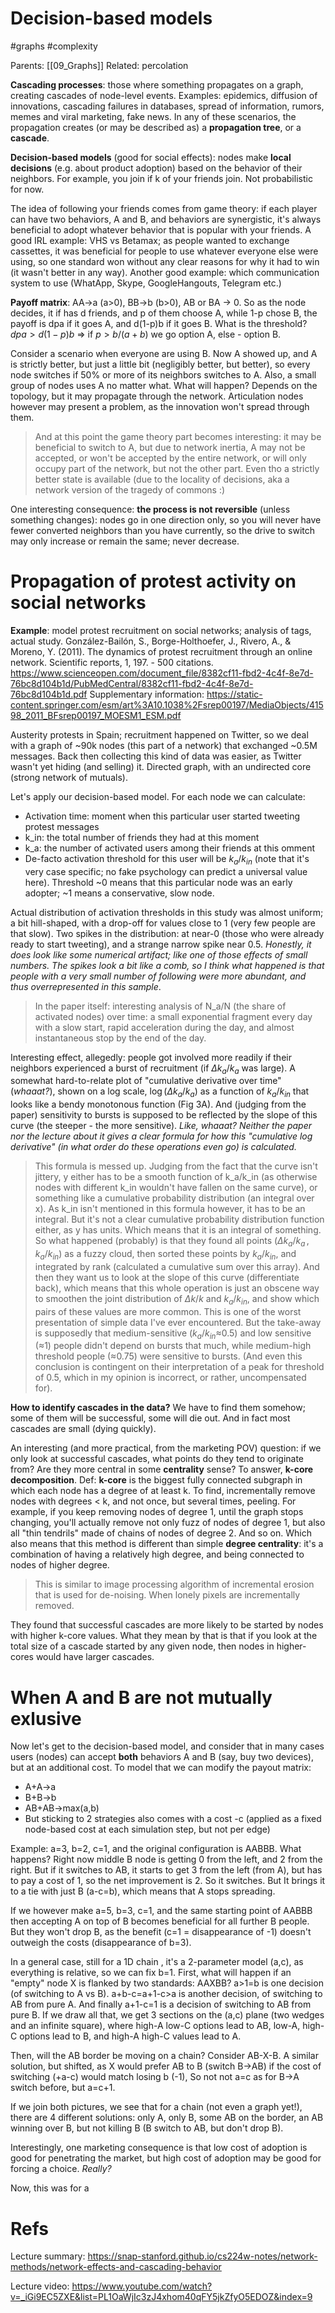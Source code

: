# Decision-based models

#graphs #complexity

Parents: [[09_Graphs]]
Related: percolation

**Cascading processes**: those where something propagates on a graph, creating cascades of node-level events. Examples: epidemics, diffusion of innovations, cascading failures in databases, spread of information, rumors, memes and viral marketing, fake news. In any of these scenarios, the propagation creates (or may be described as) a **propagation tree**, or a **cascade**. 

**Decision-based models** (good for social effects): nodes make **local decisions** (e.g. about product adoption) based on the behavior of their neighbors. For example, you join if k of your friends join. Not probabilistic for now. 

The idea of following your friends comes from game theory: if each player can have two behaviors, A and B, and behaviors are synergistic, it's always beneficial to adopt whatever behavior that is popular with your friends. A good IRL example: VHS vs Betamax; as people wanted to exchange cassettes, it was beneficial for people to use whatever everyone else were using, so one standard won without any clear reasons for why it had to win (it wasn't better in any way). Another good example: which communication system to use (WhatApp, Skype, GoogleHangouts, Telegram etc.)

**Payoff matrix**: AA→a (a>0), BB→b (b>0), AB or BA → 0. So as the node decides, it if has d friends, and p of them choose A, while 1-p chose B, the payoff is dpa if it goes A, and d(1-p)b if it goes B. What is the threshold? $dpa > d(1-p)b$ ⇒ if $p>b/(a+b)$ we go option A, else - option B.

Consider a scenario when everyone are using B. Now A showed up, and A is strictly better, but just a little bit (negligibly better, but better), so every node switches if 50% or more of its neighbors switches to A. Also, a small group of nodes uses A no matter what. What will happen? Depends on the topology, but it may propagate through the network. Articulation nodes however may present a problem, as the innovation won't spread through them.

> And at this point the game theory part becomes interesting: it may be beneficial to switch to A, but due to network inertia, A may not be accepted, or won't be accepted by the entire network, or will only occupy part of the network, but not the other part. Even tho a strictly better state is available (due to the locality of decisions, aka a network version of the tragedy of commons :)

One interesting consequence: **the process is not reversible** (unless something changes): nodes go in one direction only, so you will never have fewer converted neighbors than you have currently, so the drive to switch may only increase or remain the same; never decrease.

# Propagation of protest activity on social networks

**Example**: model protest recruitment on social networks; analysis of tags, actual study.
González-Bailón, S., Borge-Holthoefer, J., Rivero, A., & Moreno, Y. (2011). The dynamics of protest recruitment through an online network. Scientific reports, 1, 197. - 500 citations. 
https://www.scienceopen.com/document_file/8382cf11-fbd2-4c4f-8e7d-76bc8d104b1d/PubMedCentral/8382cf11-fbd2-4c4f-8e7d-76bc8d104b1d.pdf
Supplementary information:
https://static-content.springer.com/esm/art%3A10.1038%2Fsrep00197/MediaObjects/41598_2011_BFsrep00197_MOESM1_ESM.pdf

Austerity protests in Spain; recruitment happened on Twitter, so we deal with a graph of ~90k nodes (this part of a network) that exchanged ~0.5M messages. Back then collecting this kind of data was easier, as Twitter wasn't yet hiding (and selling) it. Directed graph, with an undirected core (strong network of mutuals).

Let's apply our decision-based model. For each node we can calculate:
* Activation time: moment when this particular user started tweeting protest messages
* k_in: the total number of friends they had at this moment
* k_a: the number of activated users among their friends at this omment
* De-facto activation threshold for this user will be $k_a / k_{in}$ (note that it's very case specific; no fake psychology can predict a universal value here). Threshold ~0 means that this particular node was an early adopter; ~1 means a conservative, slow node.

Actual distribution of activation thresholds in this study was almost uniform; a bit hill-shaped, with a drop-off for values close to 1 (very few people are that slow). Two spikes in the distribution: at near-0 (those who were already ready to start tweeting), and a strange narrow spike near 0.5. _Honestly, it does look like some numerical artifact; like one of those effects of small numbers. The spikes look a bit like a comb, so I think what happened is that people with a very small number of following were more abundant, and thus overrepresented in this sample_.

> In the paper itself: interesting analysis of N_a/N (the share of activated nodes) over time: a small exponential fragment every day with a slow start, rapid acceleration during the day, and almost instantaneous stop by the end of the day.

Interesting effect, allegedly: people got involved more readily if their neighbors experienced a burst of recruitment (if $Δk_a / k_a$ was large). A somewhat hard-to-relate plot of "cumulative derivative over time" (_whaaat?_), shown on a log scale, $\log(Δk_a / k_a)$ as a function of $k_a / k_{in}$ that looks like a bendy monotonous function (Fig 3A). And (judging from the paper) sensitivity to bursts is supposed to be reflected by the slope of this curve (the steeper - the more sensitive). _Like, whaaat? Neither the paper nor the lecture about it gives a clear formula for how this "cumulative log derivative" (in what order do these operations even go) is calculated._

> This formula is messed up. Judging from the fact that the curve isn't jittery, y either has to be a smooth function of k_a/k_in (as otherwise nodes with different k_in wouldn't have fallen on the same curve), or something like a cumulative probability distribution (an integral over x). As k_in isn't mentioned in this formula however, it has to be an integral. But it's not a clear cumulative probability distribution function either, as y has units. Which means that it is an integral of something. So what happened (probably) is that they found all points $(Δk_a / k_a \, , \, k_a/k_{in})$ as a fuzzy cloud, then sorted these points by $k_a/k_{in}$, and integrated by rank (calculated a cumulative sum over this array). And then they want us to look at the slope of this curve (differentiate back), which means that this whole operation is just an obscene way to smoothen the joint distribution of $Δk/k$ and $k_a/k_{in}$, and show which pairs of these values are more common. This is one of the worst presentation of simple data I've ever encountered. But the take-away is supposedly that medium-sensitive ($k_a/k_{in}$≈0.5) and low sensitive (≈1) people didn't depend on bursts that much, while medium-high threshold people (≈0.75) were sensitive to bursts. (And even this conclusion is contingent on their interpretation of a peak for threshold of 0.5, which in my opinion is incorrect, or rather, uncompensated for).

**How to identify cascades in the data?** We have to find them somehow; some of them will be successful, some will die out. And in fact most cascades are small (dying quickly).

An interesting (and more practical, from the marketing POV) question: if we only look at successful cascades, what points do they tend to originate from? Are they more central in some **centrality** sense? To answer, **k-core decomposition**. Def: **k-core** is the biggest fully connected subgraph in which each node has a degree of at least k. To find, incrementally remove nodes with degrees < k, and not once, but several times, peeling. For example, if you keep removing nodes of degree 1, until the graph stops changing, you'll actually remove not only fuzz of nodes of degree 1, but also all "thin tendrils" made of chains of nodes of degree 2. And so on. Which also means that this method is different than simple **degree centrality**: it's a combination of having a relatively high degree, and being connected to nodes of higher degree.

> This is similar to image processing algorithm of incremental erosion that is used for de-noising. When lonely pixels are incrementally removed.

They found that successful cascades are more likely to be started by nodes with higher k-core values. What they mean by that is that if you look at the total size of a cascade started by any given node, then nodes in higher-cores would have larger cascades.

# When A and B are not mutually exlusive

Now let's get to the decision-based model, and consider that in many cases users (nodes) can accept **both** behaviors A and B (say, buy two devices), but at an additional cost. To model that we can modify the payout matrix:
* A+A→a
* B+B→b
* AB+AB→max(a,b)
* But sticking to 2 strategies also comes with a cost -c (applied as a fixed node-based cost at each simulation step, but not per edge)

Example: a=3, b=2, c=1, and the original configuration is AABBB. What happens? Right now middle B node is getting 0 from the left, and 2 from the right. But if it switches to AB, it starts to get 3 from the left (from A), but has to pay a cost of 1, so the net improvement is 2. So it switches. But It brings it to a tie with just B (a-c=b), which means that A stops spreading.

If we however make a=5, b=3, c=1, and the same starting point of AABBB then accepting A on top of B becomes beneficial for all further B people. But they won't drop B, as the benefit (c=1 = disappearance of -1) doesn't outweigh the costs (disappearance of b=3).

In a general case, still for a 1D chain , it's a 2-parameter model (a,c), as everything is relative, so we can fix b=1. First, what will happen if an "empty" node X is flanked by two standards: AAXBB? a>1=b is one decision (of switching to A vs B). a+b-c=a+1-c>a is another decision, of switching to AB from pure A. And finally a+1-c=1 is a decision of switching to AB from pure B. If we draw all that, we get 3 sections on the (a,c) plane (two wedges and an infinite square), where high-A low-C options lead to AB, low-A, high-C options lead to B, and high-A high-C values lead to A.

Then, will the AB border be moving on a chain? Consider AB-X-B. A similar solution, but shifted, as X would prefer AB to B (switch B→AB) if the cost of switching (+a-c) would match losing b (-1), So not not a=c as for B→A switch before, but a=c+1.

If we join both pictures, we see that for a chain (not even a graph yet!), there are 4 different solutions: only A, only B, some AB on the border, an AB winning over B, but not killing B (B switch to AB, but don't drop B).

Interestingly, one marketing consequence is that low cost of adoption is good for penetrating the market, but high cost of adoption may be good for forcing a choice. _Really?_

Now, this was for a 

# Refs

Lecture summary:
https://snap-stanford.github.io/cs224w-notes/network-methods/network-effects-and-cascading-behavior

Lecture video:
https://www.youtube.com/watch?v=_iGi9EC5ZXE&list=PL1OaWjIc3zJ4xhom40qFY5jkZfyO5EDOZ&index=9